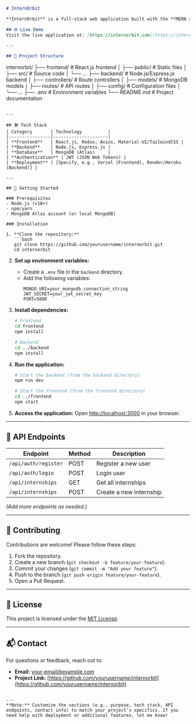 
```markdown
# InternOrbit

**InternOrbit** is a full-stack web application built with the **MERN stack** (MongoDB, Express.js, React, Node.js). It is designed to [briefly describe the purpose of your project, e.g., "connect students with internship opportunities" or "streamline internship management for organizations"].

## 🌐 Live Demo
Visit the live application at: [https://internorbit.com](https://internorbit.com)

---

## 📂 Project Structure
```
internorbit/
├── frontend/          # React.js frontend
│   ├── public/        # Static files
│   ├── src/           # Source code
│   └── ...
├── backend/           # Node.js/Express.js backend
│   ├── controllers/   # Route controllers
│   ├── models/        # MongoDB models
│   ├── routes/        # API routes
│   ├── config/        # Configuration files
│   └── ...
├── .env               # Environment variables
└── README.md          # Project documentation
```

---

## 🛠️ Tech Stack
| Category       | Technology          |
|----------------|---------------------|
| **Frontend**   | React.js, Redux, Axios, Material-UI/TailwindCSS |
| **Backend**    | Node.js, Express.js |
| **Database**   | MongoDB (Atlas)     |
| **Authentication** | JWT (JSON Web Tokens) |
| **Deployment** | [Specify, e.g., Vercel (Frontend), Render/Heroku (Backend)] |

---

## 🚀 Getting Started

### Prerequisites
- Node.js (v18+)
- npm/yarn
- MongoDB Atlas account (or local MongoDB)

### Installation

1. **Clone the repository:**
   ```bash
   git clone https://github.com/yourusername/internorbit.git
   cd internorbit
   ```

2. **Set up environment variables:**
   - Create a `.env` file in the `backend` directory.
   - Add the following variables:
     ```
     MONGO_URI=your_mongodb_connection_string
     JWT_SECRET=your_jwt_secret_key
     PORT=5000
     ```

3. **Install dependencies:**
   ```bash
   # Frontend
   cd frontend
   npm install

   # Backend
   cd ../backend
   npm install
   ```

4. **Run the application:**
   ```bash
   # Start the backend (from the backend directory)
   npm run dev

   # Start the frontend (from the frontend directory)
   cd ../frontend
   npm start
   ```

5. **Access the application:**
   Open [http://localhost:3000](http://localhost:3000) in your browser.

---

## 🔧 API Endpoints
| Endpoint          | Method | Description                     |
|-------------------|--------|---------------------------------|
| `/api/auth/register` | POST   | Register a new user             |
| `/api/auth/login`   | POST   | Login user                       |
| `/api/internships` | GET    | Get all internships             |
| `/api/internships` | POST   | Create a new internship         |

*(Add more endpoints as needed.)*

---

## 🤝 Contributing
Contributions are welcome! Please follow these steps:
1. Fork the repository.
2. Create a new branch (`git checkout -b feature/your-feature`).
3. Commit your changes (`git commit -m "Add your feature"`).
4. Push to the branch (`git push origin feature/your-feature`).
5. Open a Pull Request.

---

## 📄 License
This project is licensed under the [MIT License](LICENSE).

---

## 📬 Contact
For questions or feedback, reach out to:
- **Email:** [your-email@example.com](mailto:your-email@example.com)
- **Project Link:** [https://github.com/yourusername/internorbit](https://github.com/yourusername/internorbit)
```

---
**Note:** Customize the sections (e.g., purpose, tech stack, API endpoints, contact info) to match your project’s specifics. If you need help with deployment or additional features, let me know!